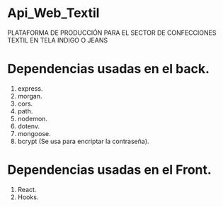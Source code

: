 # Api_Web_Textil
PLATAFORMA DE PRODUCCIÓN PARA EL SECTOR DE CONFECCIONES TEXTIL EN TELA INDIGO  O JEANS

# Dependencias usadas en el back.
1) express.
2) morgan.
3) cors.
4) path.
5) nodemon.
6) dotenv.
7) mongoose.
8) bcrypt (Se usa para encriptar la contraseña).

# Dependencias usadas en el Front.

1) React.
2) Hooks.